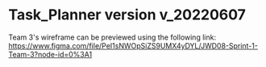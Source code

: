 # Task_Planner version v_20220607
Team 3's wireframe can be previewed using the following link: https://www.figma.com/file/PeI1sNWOpSiZS9UMX4yDYL/JWD08-Sprint-1-Team-3?node-id=0%3A1

